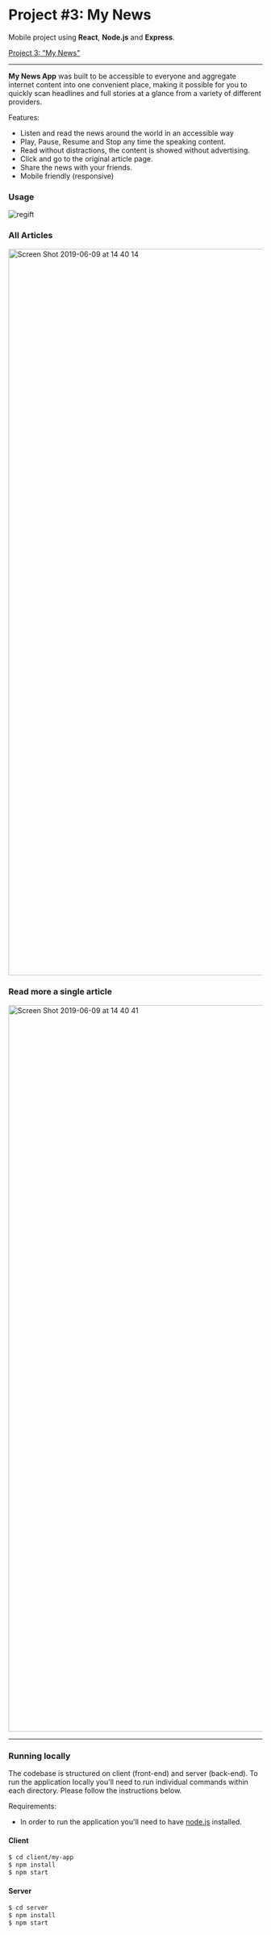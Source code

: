 # Project #3: My News

Mobile project using **React**, **Node.js** and **Express**.  </br>

<a href="http://bit.ly/mmm-my-news" target="_blank">Project 3: "My News"</a>

---
**My News App** was built to be accessible to everyone and aggregate internet content into one convenient place, making it possible for you to quickly scan headlines and full stories at a glance from a variety of different providers.

Features:
- Listen and read the news around the world in an accessible way
- Play, Pause, Resume and Stop any time the speaking content.
- Read without distractions, the content is showed without advertising.
- Click and go to the original article page.
- Share the news with your friends.
- Mobile friendly (responsive)


### Usage
![regift](https://user-images.githubusercontent.com/33978352/59236546-0916ed00-8c3a-11e9-9ef8-607e8b00ad62.gif)


### All Articles
<img width="1440" alt="Screen Shot 2019-06-09 at 14 40 14" src="https://user-images.githubusercontent.com/33978352/59155169-0b0c6f00-8ac7-11e9-9c4b-c78b9f4af01c.png">

### Read more a single article
<img width="1440" alt="Screen Shot 2019-06-09 at 14 40 41" src="https://user-images.githubusercontent.com/33978352/59155171-12337d00-8ac7-11e9-901d-6d58ade46db5.png">

---

### Running locally

The codebase is structured on client (front-end) and server (back-end). To run the application locally you'll need to run individual commands within each directory. Please follow the instructions below.

Requirements:

* In order to run the application you'll need to have [node.js](https://nodejs.org/en/download/) installed.

#### Client

```sh
$ cd client/my-app
$ npm install
$ npm start
```

#### Server

```sh
$ cd server
$ npm install
$ npm start
```